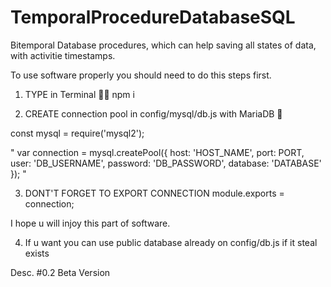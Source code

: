 # TemporalProcedureDatabaseSQL
Bitemporal Database procedures, which can help saving all states of data, with activitie timestamps.


To use software properly you should need to do this steps first. 

1. TYPE in Terminal ✍🏻 
npm i 

2. CREATE connection pool in config/mysql/db.js with MariaDB 💽

const mysql = require('mysql2');

"
var connection = mysql.createPool({
   host: 'HOST_NAME',
   port: PORT,
   user: 'DB_USERNAME',
   password: 'DB_PASSWORD',
   database: 'DATABASE'
});
"

3. DONT'T FORGET TO EXPORT CONNECTION 
module.exports = connection;

I hope u will injoy this part of software. 

4. If u want you can use public database already on config/db.js if it steal exists 

Desc. #0.2 Beta Version 



